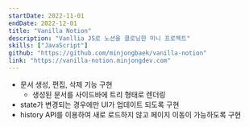```yaml
---
startDate: 2022-11-01
endDate: 2022-12-01
title: "Vanilla Notion"
description: "Vanllia JS로 노션을 클로닝한 미니 프로젝트"
skills: ["JavaScript"]
github: "https://github.com/minjongbaek/vanilla-notion"
link: "https://vanilla-notion.minjongdev.com"
---
```


- 문서 생성, 편집, 삭제 기능 구현
  - 생성된 문서를 사이드바에 트리 형태로 렌더링
- state가 변경되는 경우에만 UI가 업데이트 되도록 구현
- history API를 이용하여 새로 로드하지 않고 페이지 이동이 가능하도록 구현
